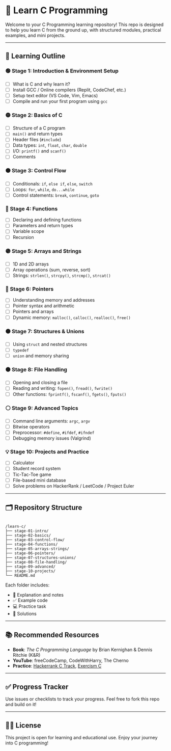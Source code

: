 # 📘 Learn C Programming

Welcome to your C Programming learning repository! This repo is designed to help you learn C from the ground up, with structured modules, practical examples, and mini projects.

---

## 🧭 Learning Outline

### 🟢 Stage 1: Introduction & Environment Setup
- [ ] What is C and why learn it?
- [ ] Install GCC / Online compilers (Replit, CodeChef, etc.)
- [ ] Setup text editor (VS Code, Vim, Emacs)
- [ ] Compile and run your first program using `gcc`

### 🟡 Stage 2: Basics of C
- [ ] Structure of a C program
- [ ] `main()` and return types
- [ ] Header files (`#include`)
- [ ] Data types: `int`, `float`, `char`, `double`
- [ ] I/O: `printf()` and `scanf()`
- [ ] Comments

### 🟠 Stage 3: Control Flow
- [ ] Conditionals: `if`, `else if`, `else`, `switch`
- [ ] Loops: `for`, `while`, `do...while`
- [ ] Control statements: `break`, `continue`, `goto`

### 🔵 Stage 4: Functions
- [ ] Declaring and defining functions
- [ ] Parameters and return types
- [ ] Variable scope
- [ ] Recursion

### 🟣 Stage 5: Arrays and Strings
- [ ] 1D and 2D arrays
- [ ] Array operations (sum, reverse, sort)
- [ ] Strings: `strlen()`, `strcpy()`, `strcmp()`, `strcat()`

### 🔴 Stage 6: Pointers
- [ ] Understanding memory and addresses
- [ ] Pointer syntax and arithmetic
- [ ] Pointers and arrays
- [ ] Dynamic memory: `malloc()`, `calloc()`, `realloc()`, `free()`

### 🟤 Stage 7: Structures & Unions
- [ ] Using `struct` and nested structures
- [ ] `typedef`
- [ ] `union` and memory sharing

### ⚫ Stage 8: File Handling
- [ ] Opening and closing a file
- [ ] Reading and writing: `fopen()`, `fread()`, `fwrite()`
- [ ] Other functions: `fprintf()`, `fscanf()`, `fgets()`, `fputs()`

### ⚪ Stage 9: Advanced Topics
- [ ] Command line arguments: `argc`, `argv`
- [ ] Bitwise operators
- [ ] Preprocessor: `#define`, `#ifdef`, `#ifndef`
- [ ] Debugging memory issues (Valgrind)

### 💡 Stage 10: Projects and Practice
- [ ] Calculator
- [ ] Student record system
- [ ] Tic-Tac-Toe game
- [ ] File-based mini database
- [ ] Solve problems on HackerRank / LeetCode / Project Euler

---

## 🗂 Repository Structure

```

/learn-c/
├── stage-01-intro/
├── stage-02-basics/
├── stage-03-control-flow/
├── stage-04-functions/
├── stage-05-arrays-strings/
├── stage-06-pointers/
├── stage-07-structures-unions/
├── stage-08-file-handling/
├── stage-09-advanced/
├── stage-10-projects/
└── README.md

```

Each folder includes:
- 🧠 Explanation and notes
- ✅ Example code
- 💻 Practice task
- 📁 Solutions

---

## 📚 Recommended Resources

- **Book**: *The C Programming Language* by Brian Kernighan & Dennis Ritchie (K&R)
- **YouTube**: freeCodeCamp, CodeWithHarry, The Cherno
- **Practice**: [Hackerrank C Track](https://www.hackerrank.com/domains/tutorials/10-days-of-c), [Exercism C](https://exercism.org/tracks/c)

---

## ✅ Progress Tracker

Use issues or checklists to track your progress. Feel free to fork this repo and build on it!

---

## 👨‍💻 License

This project is open for learning and educational use. Enjoy your journey into C programming!
